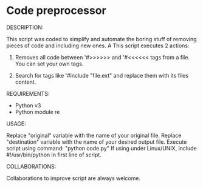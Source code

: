 # Code preprocessor

DESCRIPTION:

This script was coded to simplify and automate the boring stuff of removing pieces of code and including new ones. A  This script executes 2 actions:

1. Removes all code between '#>>>>>> and '#<<<<<< tags from a file. You can set your own tags.

2. Search for tags like '#include "file.ext" and replace them with its files content.

REQUIREMENTS:

- Python v3
- Python module re

USAGE:

Replace "original" variable with the name of your original file.
Replace "destination" variable with the name of your desired output file.
Execute script using command: "python code.py"
If using under Linux/UNIX, include #!/usr/bin/python in first line of script.

COLLABORATIONS:

Collaborations to improve script are always welcome.

